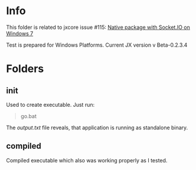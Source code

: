 
# Info
This folder is related to jxcore issue #115:
[Native package with Socket.IO on Windows 7](https://github.com/Nubisa/jxdocs/issues/115)

Test is prepared for Windows Platforms.
Current JX version v Beta-0.2.3.4

# Folders

## init

Used to create executable. Just run:

> go.bat

The *output.txt* file reveals, that application is running as standalone binary.

## compiled

Compiled executable which also was working properly as I tested.

